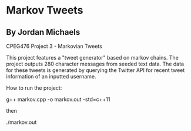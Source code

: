 
# Markov Tweets

## By Jordan Michaels

CPEG476 Project 3 - Markovian Tweets

This project features a "tweet generator" based on markov chains.
The project outputs 280 character messages from seeded text data.
The data for these tweets is generated by querying the Twitter API for recent tweet information of an inputted username.


How to run the project: 

g++ markov.cpp -o markov.out -std=c++11

then

./markov.out
